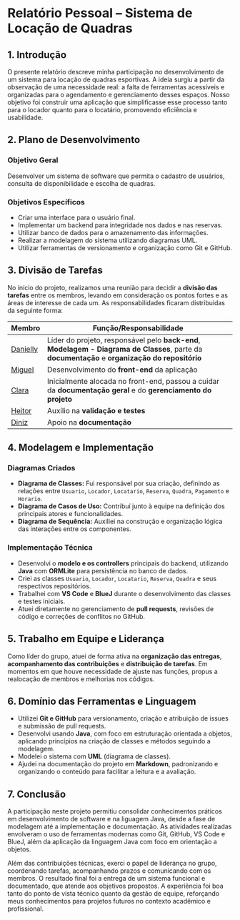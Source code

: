 # Relatório Pessoal – Sistema de Locação de Quadras

## 1. Introdução

O presente relatório descreve minha participação no desenvolvimento de um sistema para locação de quadras esportivas. A ideia surgiu a partir da observação de uma necessidade real: a falta de ferramentas acessíveis e organizadas para o agendamento e gerenciamento desses espaços. Nosso objetivo foi construir uma aplicação que simplificasse esse processo tanto para o locador quanto para o locatário, promovendo eficiência e usabilidade.

## 2. Plano de Desenvolvimento

### Objetivo Geral

Desenvolver um sistema de software que permita o cadastro de usuários, consulta de disponibilidade e escolha de quadras.

### Objetivos Específicos

- Criar uma interface para o usuário final.
- Implementar um backend para integridade nos dados e nas reservas.
- Utilizar banco de dados para o amazenamento das informações.
- Realizar a modelagem do sistema utilizando diagramas UML.
- Utilizar ferramentas de versionamento e organização como Git e GitHub.

## 3. Divisão de Tarefas

No início do projeto, realizamos uma reunião para decidir a **divisão das tarefas** entre os membros, levando em consideração os pontos fortes e as áreas de interesse de cada um. As responsabilidades ficaram distribuídas da seguinte forma:

| Membro     | Função/Responsabilidade                              |
|------------|------------------------------------------------------|
| [Danielly](https://github.com/Khalielly)  | Líder do projeto, responsável pelo **back-end**, **Modelagem - Diagrama de Classes**, parte da **documentação** e **organização do repositório** |
| [Miguel](https://github.com/miguelccs10)     | Desenvolvimento do **front-end** da aplicação        |
| [Clara](https://github.com/claraleones)      | Inicialmente alocada no front-end, passou a cuidar da **documentação geral** e do **gerenciamento do projeto** |
| [Heitor](https://github.com/Heitortxl)     | Auxílio na **validação e testes**                    |
| [Diniz](https://github.com/dinizanjos)   | Apoio na **documentação**                            |


## 4. Modelagem e Implementação

### Diagramas Criados

- **Diagrama de Classes:** Fui responsável por sua criação, definindo as relações entre `Usuario`, `Locador`, `Locatario`, `Reserva`, `Quadra`, `Pagamento` e `Horario`.
- **Diagrama de Casos de Uso:** Contribuí  junto à equipe na definição dos principais atores e funcionalidades.
- **Diagrama de Sequência:** Auxiliei na construção e organização lógica das interações entre os componentes.

### Implementação Técnica

- Desenvolvi o **modelo e os controllers** principais do backend, utilizando **Java** com **ORMLite** para persistência no banco de dados.
- Criei as classes `Usuario`, `Locador`, `Locatario`, `Reserva`, `Quadra` e seus respectivos repositórios.
- Trabalhei com **VS Code** e **BlueJ** durante o desenvolvimento das classes e testes iniciais.
- Atuei diretamente no gerenciamento de **pull requests**, revisões de código e correções de conflitos no GitHub.

## 5. Trabalho em Equipe e Liderança

Como líder do grupo, atuei de forma ativa na **organização das entregas**, **acompanhamento das contribuições** e **distribuição de tarefas**. Em momentos em que houve necessidade de ajuste nas funções, propus a realocação de membros e melhorias nos códigos.


## 6. Domínio das Ferramentas e Linguagem

- Utilizei **Git e GitHub** para versionamento, criação e atribuição de issues e submissão de pull requests.
- Desenvolvi usando **Java**, com foco em estruturação orientada a objetos, aplicando princípios na criação de classes e métodos seguindo  a modelagem.
- Modelei o sistema com **UML** (diagrama de classes).
- Ajudei na documentação do projeto em **Markdown**, padronizando e organizando o conteúdo para facilitar a leitura e a avaliação.

## 7. Conclusão

A participação neste projeto permitiu consolidar conhecimentos práticos em desenvolvimento de software e na liguagem Java, desde a fase de modelagem até a implementação e documentação. As atividades realizadas envolveram o uso de ferramentas modernas como Git, GitHub, VS Code e BlueJ, além da aplicação da linguagem Java com foco em orientação a objetos.

Além das contribuições técnicas, exerci o papel de liderança no grupo, coordenando tarefas, acompanhando prazos e comunicando com os membros.  O resultado final foi a entrega de um sistema funcional e  documentado, que atende aos objetivos propostos. A experiência foi boa tanto do ponto de vista técnico quanto da gestão de equipe, reforçando meus conhecimentos para projetos futuros no contexto acadêmico e profissional.
